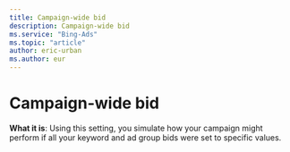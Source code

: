 ```yaml
---
title: Campaign-wide bid
description: Campaign-wide bid
ms.service: "Bing-Ads"
ms.topic: "article"
author: eric-urban
ms.author: eur
---
```


# Campaign-wide bid

**What it is**: Using this setting, you simulate how your campaign might perform if all your keyword and ad group bids were set to specific values.


